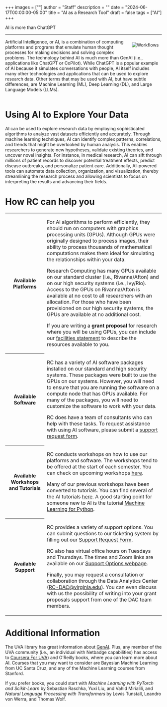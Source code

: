 +++
images = [""]
author = "Staff"
description = ""
date = "2024-06-17T00:00:00-05:00"
title = "AI as a Research Tool"
draft = false
tags = ["AI"]
+++



<p class="lead">
AI is more than ChatGPT
</p>

- - -
<table>
<tbody>
<tr>
 <img src="/images/dac/ai_head.jpg" alt="Workflows" align="right" style="max-width:30%;padding:10px;" />

Artificial Intelligence, or AI, is a combination of computing platforms and programs that emulate human thought processes for making decisions and solving complex problems. The technology behind AI is much more than GenAI (i.e., applications like ChatGPT or CoPilot).  While ChatGPT is a popular example of AI because it simulates conversations with people, AI itself includes many other technologies and applications that can be used to explore research data.  Other terms that may be used with AI, but have subtle differences, are Machine Learning (ML), Deep Learning (DL), and Large Language Models (LLMs). 
</tr>
</tbody>
</table>

# <b>Using AI to Explore Your Data</b>

AI can be used to explore research data by employing sophisticated algorithms to analyze vast datasets efficiently and accurately. Through machine learning techniques, AI can identify complex patterns, correlations, and trends that might be overlooked by human analysis. This enables researchers to generate new hypotheses, validate existing theories, and uncover novel insights. For instance, in medical research, AI can sift through millions of patient records to discover potential treatment effects, predict disease outbreaks, and personalize patient care. Additionally, AI-powered tools can automate data collection, organization, and visualization, thereby streamlining the research process and allowing scientists to focus on interpreting the results and advancing their fields.


# <b>How RC can help you</b>
<table class="table table-striped">
<tbody>

<tr>

<th scope="row" style="width:25%;font-weight:bold;">Available Platforms</th>
<td>

For AI algorithms to perform efficiently, they should run on computers with graphics processing units (GPUs). Although GPUs were originally designed to process images, their ability to process thousands of mathematical computations makes them ideal for simulating the relationships within your data. 

Research Computing has many GPUs available on our standard cluster (i.e., Rivanna/Afton) and on our high security systems (i.e., Ivy/Rio). Access to the GPUs on Rivanna/Afton is available at no cost to all researchers with an allocation. For those who have been provisioned on our high security systems, the GPUs are available at no additional cost. 


If you are writing a <b>grant proposal</b> for research where you will be using GPUs, you can include our [facilities statement](https://www.rc.virginia.edu/userinfo/computing-environments/) to describe the resources available to you.
</td>
</tr>

<tr>

<th scope="row" style="width:25%;font-weight:bold;">Available Software</th>
<td>

RC has a variety of AI software packages installed on our standard and high security systems.  These packages were built to use the GPUs on our systems. However, you will need to ensure that you are running the software on a compute node that has GPUs available. For many of the packages, you will need to customize the software to work with your data. 

RC does have a team of consultants who can help with these tasks. To request assistance with using AI software, please submit a [support request form](https://www.rc.virginia.edu/form/support-request/). 
</td>
</tr>

<tr>

<th scope="row" style="width:25%;font-weight:bold;">Available Workshops and Tutorials</th>
<td>

RC conducts workshops on how to use our platforms and software.  The workshops tend to be offered at the start of each semester.  You can check on upcoming workshops [here](https://www.rc.virginia.edu/education/workshops/). 

Many of our previous workshops have been converted to tutorials.  You can find several of the AI tutorials [here](https://learning.rc.virginia.edu/tag/deep_learning/).  A good starting point for someone new to AI is the tutorial [Machine Learning for Python](https://learning.rc.virginia.edu/notes/python-machine-learning/). 

</td>
</tr>

<tr>

<th scope="row" style="width:25%;font-weight:bold;">Available Support</th>
<td>

RC provides a variety of support options. You can submit questions to our ticketing system by filling out our [Support Request Form](https://rc.virginia.edu/form/support-request/). 

RC also has virtual office hours on Tuesdays and Thursdays.  The times and Zoom links are available on our [Support Options webpage](https://rc.virginia.edu/support/#office-hours). 

Finally, you may request a consultation or collaboration through the Data Analytics Center (RC-DAC@virginia.edu).  You can even discuss with us the possibility of writing into your grant proposals support from one of the DAC team members.

</td>
</tr>

</tbody>
</table>

# <b>Additional Information</b>

The UVA library has great information about [GenAI](https://guides.lib.virginia.edu/genai).
Plus, any member of the UVA community (i.e., an individual with Netbadge capabilities) has access to [Coursera For UVA]( https://www.coursera.org/programs/coursera-for-uva-mjhc4?authProvider=uva)) and O’Reilly books, where you can learn more about AI. Courses that you may want to consider are Bayesian Machine Learning from UC Santa Cruz, and any of the Machine Learning courses from Stanford. 


If you prefer books, you could start with _Machine Learning with PyTorch and Scikit-Learn_ by Sebastian Raschka, Yuxi Liu, and Vahid Mirialili, and _Natural Language Processing with Transformers_ by Lewis Tunstall, Leandro von Werra, and Thomas Wolf.



